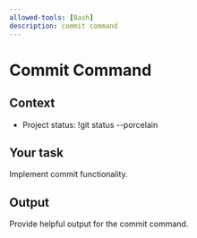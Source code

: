 ```yaml
---
allowed-tools: [Bash]
description: commit command
---
```


# Commit Command

## Context
- Project status: !git status --porcelain

## Your task
Implement commit functionality.

## Output
Provide helpful output for the commit command.
